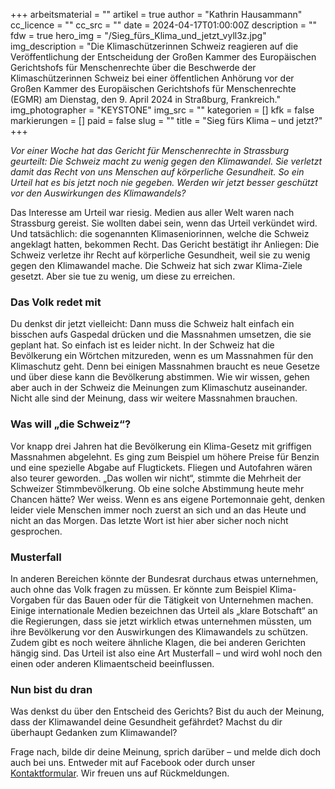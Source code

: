 +++
arbeitsmaterial = ""
artikel = true
author = "Kathrin Hausammann"
cc_licence = ""
cc_src = ""
date = 2024-04-17T01:00:00Z
description = ""
fdw = true
hero_img = "/Sieg_fürs_Klima_und_jetzt_vyll3z.jpg"
img_description = "Die Klimaschützerinnen Schweiz reagieren auf die Veröffentlichung der Entscheidung der Großen Kammer des Europäischen Gerichtshofs für Menschenrechte über die Beschwerde der Klimaschützerinnen Schweiz bei einer öffentlichen Anhörung vor der Großen Kammer des Europäischen Gerichtshofs für Menschenrechte (EGMR) am Dienstag, den 9. April 2024 in Straßburg, Frankreich."
img_photographer = "KEYSTONE"
img_src = ""
kategorien = []
kfk = false
markierungen = []
paid = false
slug = ""
title = "Sieg fürs Klima – und jetzt?"
+++

_Vor einer Woche hat das Gericht für Menschenrechte in Strassburg geurteilt: Die Schweiz macht zu wenig gegen den Klimawandel. Sie verletzt damit das Recht von uns Menschen auf körperliche Gesundheit. So ein Urteil hat es bis jetzt noch nie gegeben. Werden wir jetzt besser geschützt vor den Auswirkungen des Klimawandels?_

Das Interesse am Urteil war riesig. Medien aus aller Welt waren nach Strassburg gereist.
Sie wollten dabei sein, wenn das Urteil verkündet wird. Und tatsächlich: die sogenannten Klimaseniorinnen, welche die Schweiz angeklagt hatten, bekommen Recht. Das Gericht bestätigt ihr Anliegen: Die Schweiz verletze ihr Recht auf körperliche Gesundheit, weil sie zu wenig gegen den Klimawandel mache. Die Schweiz hat sich zwar Klima-Ziele gesetzt. Aber sie tue zu wenig, um diese zu erreichen.

### Das Volk redet mit

Du denkst dir jetzt vielleicht: Dann muss die Schweiz halt einfach ein bisschen aufs Gaspedal drücken und die Massnahmen umsetzen, die sie geplant hat. So einfach ist es leider nicht. In der Schweiz hat die Bevölkerung ein Wörtchen mitzureden, wenn es um Massnahmen für den Klimaschutz geht. Denn bei einigen Massnahmen braucht es neue Gesetze und über diese kann die Bevölkerung abstimmen. Wie wir wissen, gehen aber auch in der Schweiz die Meinungen zum Klimaschutz auseinander. Nicht alle sind der Meinung, dass wir weitere Massnahmen brauchen.

### Was will „die Schweiz“?

Vor knapp drei Jahren hat die Bevölkerung ein Klima-Gesetz mit griffigen Massnahmen abgelehnt. Es ging zum Beispiel um höhere Preise für Benzin und eine spezielle Abgabe auf Flugtickets. Fliegen und Autofahren wären also teurer geworden. „Das wollen wir nicht“, stimmte die Mehrheit der Schweizer Stimmbevölkerung.
Ob eine solche Abstimmung heute mehr Chancen hätte? Wer weiss. Wenn es ans eigene Portemonnaie geht, denken leider viele Menschen immer noch zuerst an sich und an das Heute und nicht an das Morgen. Das letzte Wort ist hier aber sicher noch nicht gesprochen.

### Musterfall

In anderen Bereichen könnte der Bundesrat durchaus etwas unternehmen, auch ohne das Volk fragen zu müssen. Er könnte zum Beispiel Klima-Vorgaben für das Bauen oder für die Tätigkeit von Unternehmen machen. Einige internationale Medien bezeichnen das Urteil als „klare Botschaft“ an die Regierungen, dass sie jetzt wirklich etwas unternehmen müssten, um ihre Bevölkerung vor den Auswirkungen des Klimawandels zu schützen. Zudem gibt es noch weitere ähnliche Klagen, die bei anderen Gerichten hängig sind. Das Urteil ist also eine Art Musterfall – und wird wohl noch den einen oder anderen Klimaentscheid beeinflussen.

### Nun bist du dran

Was denkst du über den Entscheid des Gerichts? Bist du auch der Meinung, dass der Klimawandel deine Gesundheit gefährdet? Machst du dir überhaupt Gedanken zum Klimawandel?

Frage nach, bilde dir deine Meinung, sprich darüber – und melde dich doch auch bei uns. Entweder mit auf Facebook oder durch unser [Kontaktformular](https://www.chinderzytig.ch/kontakt/). Wir freuen uns auf Rückmeldungen.
